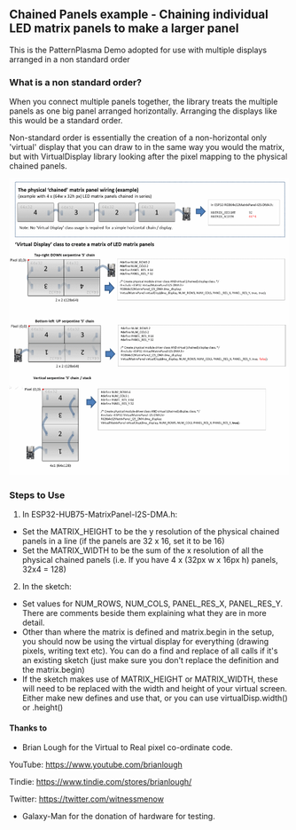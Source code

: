 ## Chained Panels example - Chaining individual LED matrix panels to make a larger panel ##

This is the PatternPlasma Demo adopted for use with multiple
displays arranged in a non standard order

### What is a non standard order? ###

When you connect multiple panels together, the library treats the
multiple panels as one big panel arranged horizontally. Arranging
the displays like this would be a standard order.

Non-standard order is essentially the creation of a non-horizontal only 'virtual' display that you can draw to in the same way you would
the matrix, but with VirtualDisplay library looking after the pixel mapping to the physical chained panels.

![Nothing better than a PowerPoint slide to explain](VirtualDisplayGraphic.png)

### Steps to Use ###

1) In ESP32-HUB75-MatrixPanel-I2S-DMA.h:

- Set the MATRIX_HEIGHT to be the y resolution of the physical chained panels in a line (if the panels are 32 x 16, set it to be 16)
- Set the MATRIX_WIDTH to be the sum of the x resolution of all the physical chained panels (i.e. If you have 4 x (32px w x 16px h) panels, 32x4 = 128) 

2) In the sketch:

- Set values for NUM_ROWS, NUM_COLS, PANEL_RES_X, PANEL_RES_Y. There are comments beside them
explaining what they are in more detail.
- Other than where the matrix is defined and matrix.begin in the setup, you should now be using the virtual display
for everything (drawing pixels, writing text etc). You can do a find and replace of all calls if it's an existing sketch
(just make sure you don't replace the definition and the matrix.begin)
- If the sketch makes use of MATRIX_HEIGHT or MATRIX_WIDTH, these will need to be replaced with the width and height
of your virtual screen. Either make new defines and use that, or you can use virtualDisp.width() or .height()

#### Thanks to ####
* Brian Lough for the Virtual to Real pixel co-ordinate code.

YouTube: https://www.youtube.com/brianlough

Tindie: https://www.tindie.com/stores/brianlough/

Twitter: https://twitter.com/witnessmenow

* Galaxy-Man for the donation of hardware for testing.
